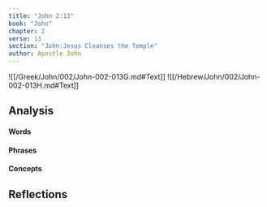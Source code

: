 ```yaml
---
title: "John 2:13"
book: "John"
chapter: 2
verse: 13
section: "John:Jesus Cleanses the Temple"
author: Apostle John
---
```

![[/Greek/John/002/John-002-013G.md#Text]]
![[/Hebrew/John/002/John-002-013H.md#Text]]

## Analysis

#### Words

#### Phrases

#### Concepts

## Reflections
